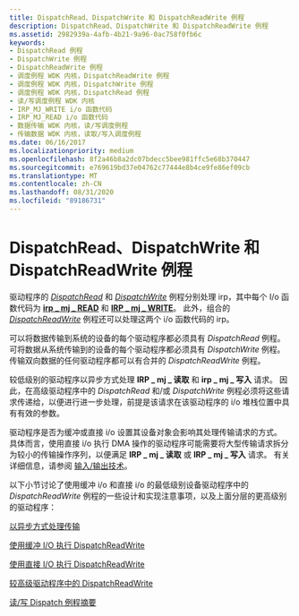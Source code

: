 ```yaml
---
title: DispatchRead、DispatchWrite 和 DispatchReadWrite 例程
description: DispatchRead、DispatchWrite 和 DispatchReadWrite 例程
ms.assetid: 2982939a-4afb-4b21-9a96-0ac758f0fb6c
keywords:
- DispatchRead 例程
- DispatchWrite 例程
- DispatchReadWrite 例程
- 调度例程 WDK 内核，DispatchReadWrite 例程
- 调度例程 WDK 内核，DispatchWrite 例程
- 调度例程 WDK 内核，DispatchRead 例程
- 读/写调度例程 WDK 内核
- IRP_MJ_WRITE i/o 函数代码
- IRP_MJ_READ i/o 函数代码
- 数据传输 WDK 内核，读/写调度例程
- 传输数据 WDK 内核，读取/写入调度例程
ms.date: 06/16/2017
ms.localizationpriority: medium
ms.openlocfilehash: 8f2a46b8a2dc07bdecc5bee981ffc5e68b370447
ms.sourcegitcommit: e769619bd37e04762c77444e8b4ce9fe86ef09cb
ms.translationtype: MT
ms.contentlocale: zh-CN
ms.lasthandoff: 08/31/2020
ms.locfileid: "89186731"
---
```

# <a name="dispatchread-dispatchwrite-and-dispatchreadwrite-routines"></a>DispatchRead、DispatchWrite 和 DispatchReadWrite 例程





驱动程序的 [*DispatchRead*](/windows-hardware/drivers/ddi/wdm/nc-wdm-driver_dispatch) 和 [*DispatchWrite*](/windows-hardware/drivers/ddi/wdm/nc-wdm-driver_dispatch) 例程分别处理 irp，其中每个 I/o 函数代码为 [**irp \_ mj \_ READ**](./irp-mj-read.md) 和 [**IRP \_ mj \_ WRITE**](./irp-mj-write.md)。 此外，组合的 [*DispatchReadWrite*](/windows-hardware/drivers/ddi/wdm/nc-wdm-driver_dispatch) 例程还可以处理这两个 i/o 函数代码的 irp。

可以将数据传输到系统的设备的每个驱动程序都必须具有 *DispatchRead* 例程。 可将数据从系统传输到的设备的每个驱动程序都必须具有 *DispatchWrite* 例程。 传输双向数据的任何驱动程序都可以有合并的 *DispatchReadWrite* 例程。

较低级别的驱动程序以异步方式处理 **IRP \_ mj \_ 读取** 和 **irp \_ mj \_ 写入** 请求。 因此，在高级驱动程序中的 *DispatchRead* 和/或 *DispatchWrite* 例程必须将这些请求传递给，以便进行进一步处理，前提是该请求在该驱动程序的 i/o 堆栈位置中具有有效的参数。

驱动程序是否为缓冲或直接 i/o 设置其设备对象会影响其处理传输请求的方式。 具体而言，使用直接 i/o 执行 DMA 操作的驱动程序可能需要将大型传输请求拆分为较小的传输操作序列，以便满足 **IRP \_ mj \_ 读取** 或 **IRP \_ mj \_ 写入** 请求。 有关详细信息，请参阅 [输入/输出技术](i-o-programming-techniques.md)。

以下小节讨论了使用缓冲 i/o 和直接 i/o 的最低级别设备驱动程序中的 *DispatchReadWrite* 例程的一些设计和实现注意事项，以及上面分层的更高级别的驱动程序：

[以异步方式处理传输](handling-transfers-asynchronously.md)

[使用缓冲 I/O 执行 DispatchReadWrite](dispatchreadwrite-using-buffered-i-o.md)

[使用直接 I/O 执行 DispatchReadWrite](dispatchreadwrite-using-direct-i-o.md)

[较高级驱动程序中的 DispatchReadWrite](dispatchreadwrite-in-higher-level-drivers.md)

[读/写 Dispatch 例程摘要](summary-of-read-write-dispatch-routines.md)

 

